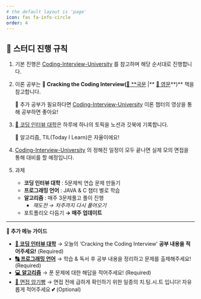 ```yaml
---
# the default layout is 'page'
icon: fas fa-info-circle
order: 4
---
```


## **🎲 스터디 진행 규칙**

1. 기본 진행은 [Coding-Interview-University](https://github.com/jwasham/coding-interview-university) 를 참고하며 해당 순서대로 진행합니다.
2. 이론 공부는 **📒 Cracking the Coding Interview(**[🔗 \*\*국문](https://drive.google.com/file/d/1yea6Sm0N2pxsE0TNe8w8fLY-ev7Qu5CE/view?usp=sharing) |** [🔗 영문](https://github.com/Avinash987/Coding/blob/master/Cracking-the-Coding-Interview-6th-Edition-189-Programming-Questions-and-Solutions.pdf)**)\*\* 책을 참고합니다.

   💬 추가 공부가 필요하다면 [Coding-Interview-University](https://github.com/jwasham/coding-interview-university) 이론 챕터의 영상을 통해 공부하면 좋아요!

3. [🏫 코딩 인터뷰 대학](https://www.notion.so/0542121e2d68451da599c536e9ab8372?pvs=21)은 하루에 하나의 토픽을 노션과 깃북에 기록합니다.

   💬 알고리즘, TIL(Today I Learn)은 자율이에요!

4. [Coding-Interview-University](https://github.com/jwasham/coding-interview-university/blob/main/translations/README-ko.md) 의 정해진 일정이 모두 끝나면 실제 모의 면접을 통해 대비를 할 예정입니다.
5. 과제
   - **코딩 인터뷰 대학** : 5문제씩 연습 문제 만들기
   - **프로그래밍 언어** : JAVA & C 챕터 별로 학습
   - **알고리즘** : 매주 3문제풀고 풀이 진행
     - _재도전 → 차주까지 다시 풀어오기_
   - 포트폴리오 다듬기 **→ 매주 업데이트**

---

**🌿 추가 메뉴 가이드**

- [**🏫 코딩 인터뷰 대학**](https://www.notion.so/0542121e2d68451da599c536e9ab8372?pvs=21) → 오늘의 ‘Cracking the Coding Interview’ **공부 내용을 적어주세요!** (Required)
- [**🔠 프로그래밍 언어**](https://www.notion.so/685278dfea774a89b9cc3e4fbcd78090?pvs=21) → 학습 & 독서 후 공부 내용을 정리하고 문제를 출제해주세요! (Required)
- [**💻 알고리즘**](https://www.notion.so/3b5cf8082d904a4db01e245023fa576d?pvs=21) → 푼 문제에 대한 해답을 적어주세요! (Required)
- [🍞 면접 암기빵](https://www.notion.so/8690686cbebd4b8c83d8c1ef4ff27975?pvs=21) → 면접 전에 급하게 확인하기 위한 일종의 치.팅.시.트 입니다! 자유롭게 적어주세요 💕 (Optional)

<!-- > Add Markdown syntax content to file `_tabs/about.md`{: .filepath } and it will show up on this page.

<!-- {: .prompt-tip } -->
